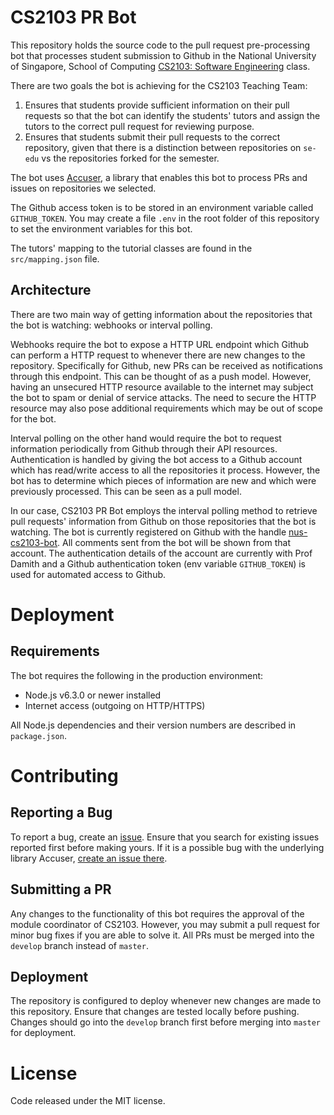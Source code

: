 # CS2103 PR Bot

This repository holds the source code to the pull request pre-processing bot that processes student submission to Github in the National University of Singapore, School of Computing [CS2103: Software Engineering](http://www.comp.nus.edu.sg/~cs2103/) class.

There are two goals the bot is achieving for the CS2103 Teaching Team:

  1. Ensures that students provide sufficient information on their pull requests so that the bot can identify the students' tutors and assign the tutors to the correct pull request for reviewing purpose.
  2. Ensures that students submit their pull requests to the correct repository, given that there is a distinction between repositories on `se-edu` vs the repositories forked for the semester.

The bot uses [Accuser](https://github.com/mauris/accuser), a library that enables this bot to process PRs and issues on repositories we selected.

The Github access token is to be stored in an environment variable called `GITHUB_TOKEN`. You may create a file `.env` in the root folder of this repository to set the environment variables for this bot.

The tutors' mapping to the tutorial classes are found in the `src/mapping.json` file.

## Architecture

There are two main way of getting information about the repositories that the bot is watching: webhooks or interval polling.

Webhooks require the bot to expose a HTTP URL endpoint which Github can perform a HTTP request to whenever there are new changes to the repository. Specifically for Github, new PRs can be received as notifications through this endpoint. This can be thought of as a push model. However, having an unsecured HTTP resource available to the internet may subject the bot to spam or denial of service attacks. The need to secure the HTTP resource may also pose additional requirements which may be out of scope for the bot.

Interval polling on the other hand would require the bot to request information periodically from Github through their API resources. Authentication is handled by giving the bot access to a Github account which has read/write access to all the repositories it process. However, the bot has to determine which pieces of information are new and which were previously processed. This can be seen as a pull model.

In our case, CS2103 PR Bot employs the interval polling method to retrieve pull requests' information from Github on those repositories that the bot is watching. The bot is currently registered on Github with the handle [nus-cs2103-bot](https://github.com/nus-cs2103-bot). All comments sent from the bot will be shown from that account. The authentication details of the account are currently with Prof Damith and a Github authentication token (env variable `GITHUB_TOKEN`) is used for automated access to Github.

# Deployment

## Requirements

The bot requires the following in the production environment:

- Node.js v6.3.0 or newer installed
- Internet access (outgoing on HTTP/HTTPS)

All Node.js dependencies and their version numbers are described in `package.json`.

# Contributing

## Reporting a Bug

To report a bug, create an [issue](https://github.com/mauris/cs2103-pr-bot/issues). Ensure that you search for existing issues reported first before making yours. If it is a possible bug with the underlying library Accuser, [create an issue there](https://github.com/mauris/accuser/issues).

## Submitting a PR

Any changes to the functionality of this bot requires the approval of the module coordinator of CS2103. However, you may submit a pull request for minor bug fixes if you are able to solve it. All PRs must be merged into the `develop` branch instead of `master`.

## Deployment

The repository is configured to deploy whenever new changes are made to this repository. Ensure that changes are tested locally before pushing. Changes should go into the `develop` branch first before merging into `master` for deployment.

# License

Code released under the MIT license.

